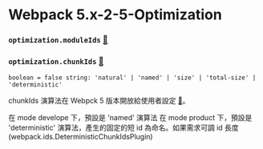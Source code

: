 # Webpack 5.x-2-5-Optimization

### `optimization.moduleIds` [:book:](https://webpack.js.org/configuration/optimization/#optimizationmoduleids)

### `optimization.chunkIds` [:book:](https://webpack.js.org/configuration/optimization/#optimizationchunkids)

`boolean = false string: 'natural' | 'named' | 'size' | 'total-size' | 'deterministic'`

chunkIds 演算法在 Webpck 5 版本開放給使用者設定 [:book:](https://webpack.docschina.org/blog/2020-10-10-webpack-5-release/)。

在 mode develope 下，預設是 'named' 演算法
在 mode product 下，預設是 'deterministic' 演算法，產生的固定的短 id 為命名。如果需求可調 id 長度(webpack.ids.DeterministicChunkIdsPlugin)

